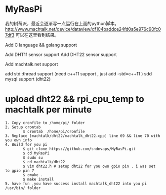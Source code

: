 MyRasPi
=======

我的树莓派，最近会逐渐写一点运行在上面的python脚本。
 http://www.machtalk.net/device/dataview/df104baddce24fd0a5e976c90fc07df3 可以在这里看到结果。

Add C language && golang support 

Add DHT11 sensor support 
Add DHT22 sensor support 

Add machtalk.net support 

add std::thread support (need c++11 support , just add -std=c++11 )
sdd mysql support (dht22)


# upload dht22 && rpi_cpu_temp to machtalk per minute 

	1. Copy cronfile to /home/pi/ folder 
	2. Setup crontab 
			$ crontab  /home/pi/cronfile 
	3. Replace [machtalk/dht22/machtalk_dht22.cpp] line 69 && line 70 with you own info 
	4. Build for you pi 
			$ git clone https://github.com/sndnvaps/MyRasPi.git 
			$ cd MyRasPi 
			$ sudo su
			$ cd machtalk/dht22 
			$ vim dht22.h # setup dht22 for you own gpio pin , i was set to gpio pin 7 
			$ cmake . 
			$ make install 
	5. have fun ,you have success install machtalk_dht22 into you pi /usr/bin/ folder 






